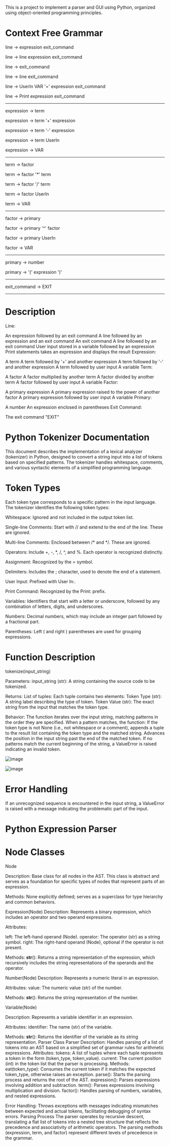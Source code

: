 This is a project to implement a parser and GUI using Python, organized using object-oriented programming principles.

# Context Free Grammar
line → expression exit_command

line → line expression exit_command

line → exit_command

line → line exit_command

line → UserIn VAR '=' expression exit_command

line → Print expression exit_command

-------------------------------------------------------------------------------------------------------------------

expression → term

expression → term '+' expression

expression → term '-' expression

expression → term UserIn

expression → VAR

-------------------------------------------------------------------------------------------------------------------

term → factor

term → factor '*' term

term → factor '/' term

term → factor UserIn

term → VAR

-------------------------------------------------------------------------------------------------------------------

factor → primary

factor → primary '^' factor

factor → primary UserIn

factor → VAR

-------------------------------------------------------------------------------------------------------------------

primary → number

primary → '(' expression ')'

-------------------------------------------------------------------------------------------------------------------

exit_command → EXIT

-------------------------------------------------------------------------------------------------------------------

# Description

Line:

An expression followed by an exit command
A line followed by an expression and an exit command
An exit command
A line followed by an exit command
User input stored in a variable followed by an expression
Print statements takes an expression and displays the result
Expression:

A term
A term followed by '+' and another expression
A term followed by '-' and another expression
A term followed by user input
A variable
Term:

A factor
A factor multiplied by another term
A factor divided by another term
A factor followed by user input
A variable
Factor:

A primary expression
A primary expression raised to the power of another factor
A primary expression followed by user input
A variable
Primary:

A number
An expression enclosed in parentheses
Exit Command:

The exit command "EXIT"


# Python Tokenizer Documentation
This document describes the implementation of a lexical analyzer (tokenizer) in Python, designed to convert a string input into a list of tokens based on specified patterns. The tokenizer handles whitespace, comments, and various syntactic elements of a simplified programming language.

# Token Types
Each token type corresponds to a specific pattern in the input language. The tokenizer identifies the following token types:

Whitespace: Ignored and not included in the output token list.

Single-line Comments: Start with // and extend to the end of the line. These are ignored.

Multi-line Comments: Enclosed between /* and */. These are ignored.

Operators: Include +, -, *, /, ^, and %. Each operator is recognized distinctly.

Assignment: Recognized by the = symbol.

Delimiters: Includes the ; character, used to denote the end of a statement.

User Input: Prefixed with User In:.

Print Command: Recognized by the Print: prefix.

Variables: Identifiers that start with a letter or underscore, followed by any combination of letters, digits, and underscores.

Numbers: Decimal numbers, which may include an integer part followed by a fractional part.

Parentheses: Left ( and right ) parentheses are used for grouping expressions.

# Function Description
tokenize(input_string)

Parameters:
input_string (str): A string containing the source code to be tokenized.

Returns:
List of tuples: Each tuple contains two elements:
Token Type (str): A string label describing the type of token.
Token Value (str): The exact string from the input that matches the token type.

Behavior:
The function iterates over the input string, matching patterns in the order they are specified. When a pattern matches, the function:
If the token type is not None (i.e., not whitespace or a comment), appends a tuple to the result list containing the token type and the matched string.
Advances the position in the input string past the end of the matched token.
If no patterns match the current beginning of the string, a ValueError is raised indicating an invalid token.

![image](https://github.com/HasaanNoor/Compiler-Design-Project/assets/122407889/b1161167-a04b-4185-a5f6-a6a92081af3c)

![image](https://github.com/HasaanNoor/Compiler-Design-Project/assets/122407889/9d781855-73f6-4d41-9b3e-ce0024f19b1b)

# Error Handling

If an unrecognized sequence is encountered in the input string, a ValueError is raised with a message indicating the problematic part of the input.


# Python Expression Parser

# Node Classes

Node

Description: Base class for all nodes in the AST. This class is abstract and serves as a foundation for specific types of nodes that represent parts of an expression.

Methods:
None explicitly defined; serves as a superclass for type hierarchy and common behaviors.

Expression(Node)
Description: Represents a binary expression, which includes an operator and two operand expressions.

Attributes:

left: The left-hand operand (Node).
operator: The operator (str) as a string symbol.
right: The right-hand operand (Node), optional if the operator is not present.

Methods:
__str__(): Returns a string representation of the expression, which recursively includes the string representations of the operands and the operator.

Number(Node)
Description: Represents a numeric literal in an expression.

Attributes:
value: The numeric value (str) of the number.

Methods:
__str__(): Returns the string representation of the number.

Variable(Node)

Description: Represents a variable identifier in an expression.

Attributes:
identifier: The name (str) of the variable.

Methods:
__str__(): Returns the identifier of the variable as its string representation.
Parser Class
Parser
Description: Handles parsing of a list of tokens into an AST based on a simplified set of grammar rules for arithmetic expressions.
Attributes:
tokens: A list of tuples where each tuple represents a token in the form (token_type, token_value).
current: The current position (int) in the token list that the parser is processing.
Methods:
eat(token_type): Consumes the current token if it matches the expected token_type, otherwise raises an exception.
parse(): Starts the parsing process and returns the root of the AST.
expression(): Parses expressions involving addition and subtraction.
term(): Parses expressions involving multiplication and division.
factor(): Handles parsing of numbers, variables, and nested expressions.

Error Handling:
Throws exceptions with messages indicating mismatches between expected and actual tokens, facilitating debugging of syntax errors.
Parsing Process
The parser operates by recursive descent, translating a flat list of tokens into a nested tree structure that reflects the precedence and associativity of arithmetic operators. The parsing methods (expression, term, and factor) represent different levels of precedence in the grammar.




